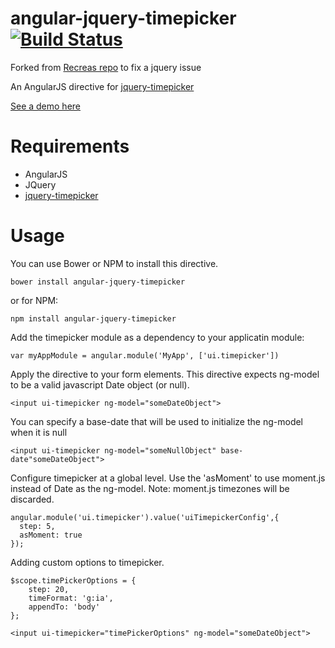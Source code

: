 angular-jquery-timepicker [![Build Status](https://travis-ci.org/Recras/angular-jquery-timepicker.png?branch=master)](https://travis-ci.org/Recras/angular-jquery-timepicker)
=====================

Forked from [Recreas repo](https://github.com/Recras/angular-jquery-timepicker) to fix a jquery issue


An AngularJS directive for [jquery-timepicker](https://github.com/jonthornton/jquery-timepicker)

[See a demo here](http://recras.github.io/angular-jquery-timepicker/)

# Requirements

- AngularJS
- JQuery
- [jquery-timepicker](https://github.com/jonthornton/jquery-timepicker)

# Usage

You can use Bower or NPM to install this directive.

    bower install angular-jquery-timepicker

or for NPM:

    npm install angular-jquery-timepicker

Add the timepicker module as a dependency to your applicatin module:

    var myAppModule = angular.module('MyApp', ['ui.timepicker'])


Apply the directive to your form elements. This directive expects ng-model to be a valid javascript Date object (or null).

    <input ui-timepicker ng-model="someDateObject">

You can specify a base-date that will be used to initialize the ng-model when it is null

    <input ui-timepicker ng-model="someNullObject" base-date"someDateObject">

Configure timepicker at a global level.  Use the 'asMoment' to use moment.js instead of Date as the ng-model. Note: moment.js timezones will be discarded.

    angular.module('ui.timepicker').value('uiTimepickerConfig',{
      step: 5,
      asMoment: true
    });


Adding custom options to timepicker.

    $scope.timePickerOptions = {
        step: 20,
        timeFormat: 'g:ia',
        appendTo: 'body'
    };

    <input ui-timepicker="timePickerOptions" ng-model="someDateObject">

